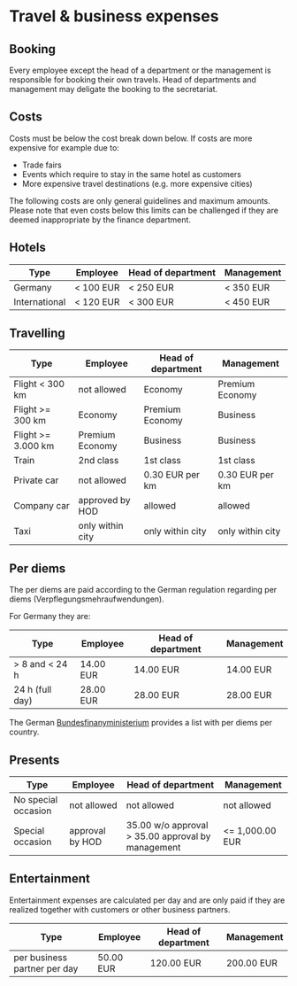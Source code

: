 # Travel & business expenses

## Booking

Every employee except the head of a department or the management is responsible for booking their own travels. Head of departments and management may deligate the booking to the secretariat.

## Costs

Costs must be below the cost break down below. If costs are more expensive for example due to:

* Trade fairs
* Events which require to stay in the same hotel as customers
* More expensive travel destinations (e.g. more expensive cities)

The following costs are only general guidelines and maximum amounts. Please note that even costs below this limits can be challenged if they are deemed inappropriate by the finance department.

## Hotels

| Type               | Employee          | Head of department   | Management	  |
| ------------------ | ----------------- | -------------------- | --------------- |
| Germany            | < 100 EUR         | < 250 EUR	        | < 350 EUR  	  |
| International      | < 120 EUR         | < 300 EUR	        | < 450 EUR  	  |

## Travelling

| Type               | Employee          | Head of department   | Management	   |
| ------------------ | ----------------- | -------------------- | ---------------- |
| Flight < 300 km    | not allowed       | Economy			    | Premium Economy  |
| Flight >= 300 km   | Economy           | Premium Economy      | Business         |
| Flight >= 3.000 km | Premium Economy   | Business     	    | Business   	   |
| Train              | 2nd class         | 1st class  	        | 1st class  	   |
| Private car        | not allowed       | 0.30 EUR per km      | 0.30 EUR per km  |
| Company car        | approved by HOD   | allowed              | allowed		   |
| Taxi               | only within city  | only within city     | only within city |

## Per diems

The per diems are paid according to the German regulation regarding per diems (Verpflegungsmehraufwendungen). 

For Germany they are:

| Type              | Employee    | Head of department   | Management  |
| ----------------- | ----------- | -------------------- | ----------- |
| > 8 and < 24 h    | 14.00 EUR   | 14.00 EUR            | 14.00 EUR   |
| 24 h (full day)   | 28.00 EUR   | 28.00 EUR            | 28.00 EUR   |

The German [Bundesfinanyministerium](https://www.bundesfinanzministerium.de/Content/DE/Downloads/BMF_Schreiben/Steuerarten/Lohnsteuer/2021-09-27-steuerliche-behandlung-reisekosten-reisekostenverguetungen-2022.pdf?__blob=publicationFile&v=2) provides a list with per diems per country.

## Presents

| Type                 | Employee        | Head of department   | Management  |
| ---------------------| --------------- | -------------------- | ----------- |
| No special occasion  | not allowed     | not allowed          | not allowed |
| Special occasion     | approval by HOD | 35.00 w/o approval > 35.00 approval by management | <= 1,000.00 EUR |

## Entertainment

Entertainment expenses are calculated per day and are only paid if they are realized together with customers or other business partners.

| Type                         | Employee    | Head of department   | Management  |
| ---------------------------- | ----------- | -------------------- | ----------- |
| per business partner per day | 50.00 EUR   | 120.00 EUR           | 200.00 EUR  |

